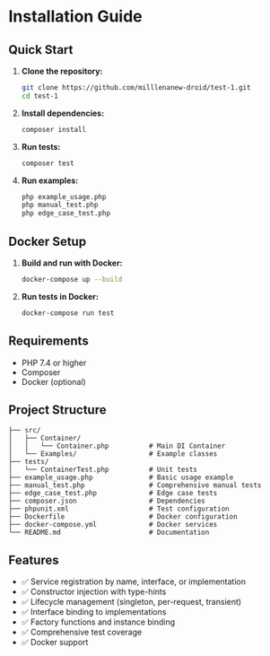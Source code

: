 # Installation Guide

## Quick Start

1. **Clone the repository:**
   ```bash
   git clone https://github.com/milllenanew-droid/test-1.git
   cd test-1
   ```

2. **Install dependencies:**
   ```bash
   composer install
   ```

3. **Run tests:**
   ```bash
   composer test
   ```

4. **Run examples:**
   ```bash
   php example_usage.php
   php manual_test.php
   php edge_case_test.php
   ```

## Docker Setup

1. **Build and run with Docker:**
   ```bash
   docker-compose up --build
   ```

2. **Run tests in Docker:**
   ```bash
   docker-compose run test
   ```

## Requirements

- PHP 7.4 or higher
- Composer
- Docker (optional)

## Project Structure

```
├── src/
│   ├── Container/
│   │   └── Container.php          # Main DI Container
│   └── Examples/                  # Example classes
├── tests/
│   └── ContainerTest.php          # Unit tests
├── example_usage.php              # Basic usage example
├── manual_test.php                # Comprehensive manual tests
├── edge_case_test.php             # Edge case tests
├── composer.json                  # Dependencies
├── phpunit.xml                    # Test configuration
├── Dockerfile                     # Docker configuration
├── docker-compose.yml             # Docker services
└── README.md                      # Documentation
```

## Features

- ✅ Service registration by name, interface, or implementation
- ✅ Constructor injection with type-hints
- ✅ Lifecycle management (singleton, per-request, transient)
- ✅ Interface binding to implementations
- ✅ Factory functions and instance binding
- ✅ Comprehensive test coverage
- ✅ Docker support
